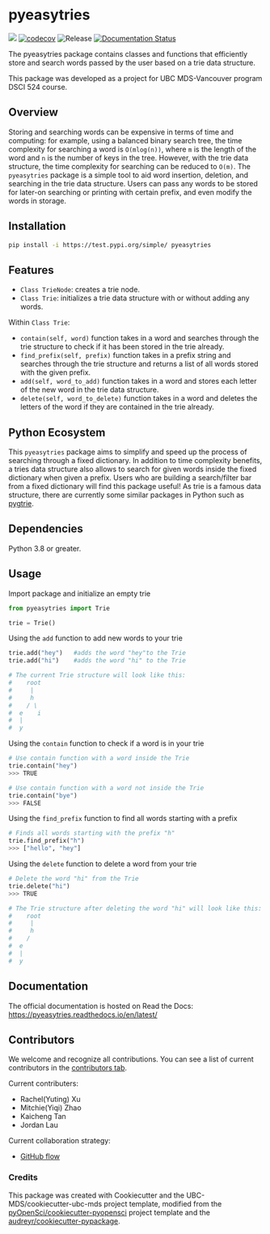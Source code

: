 # pyeasytries 

![](https://github.com/UBC-MDS/pyeasytries/workflows/build/badge.svg) [![codecov](https://codecov.io/gh/UBC-MDS/pyeasytries/branch/main/graph/badge.svg)](https://codecov.io/gh/UBC-MDS/pyeasytries) ![Release](https://github.com/UBC-MDS/pyeasytries/workflows/Release/badge.svg) [![Documentation Status](https://readthedocs.org/projects/pyeasytries/badge/?version=latest)](https://pyeasytries.readthedocs.io/en/latest/?badge=latest)

The pyeasytries package contains classes and functions that efficiently store and search words passed by the user based on a trie data structure.

This package was developed as a project for UBC MDS-Vancouver program DSCI 524 course.

## Overview
Storing and searching words can be expensive in terms of time and computing: for example, using a balanced binary search tree, the time complexity for searching a word is `O(mlog(n))`, where `m` is the length of the word and `n` is the number of keys in the tree. However, with the trie data structure, the time complexity for searching can be reduced to `O(m)`. The `pyeasytries` package is a simple tool to aid word insertion, deletion, and searching in the trie data structure. Users can pass any words to be stored for later-on searching or printing with certain prefix, and even modify the words in storage.

## Installation

```bash
pip install -i https://test.pypi.org/simple/ pyeasytries
```

## Features

- `Class TrieNode`: creates a trie node.
- `Class Trie`: initializes a trie data structure with or without adding any words.

Within `Class Trie`:
- `contain(self, word)` function takes in a word and searches through the trie structure to check if it has been stored in the trie already.
- `find_prefix(self, prefix)` function takes in a prefix string and searches through the trie structure and returns a list of all words stored with the given prefix.
- `add(self, word_to_add)` function takes in a word and stores each letter of the new word in the trie data structure.
- `delete(self, word_to_delete)` function takes in a word and deletes the letters of the word if they are contained in the trie already.

## Python Ecosystem 
This `pyeasytries` package aims to simplify and speed up the process of searching through a fixed dictionary. In addition to time complexity benefits, a tries data structure also allows to search for given words inside the fixed dictionary when given a prefix. Users who are building a search/filter bar from a fixed dictionary will find this package useful! As trie is a famous data structure, there are currently some similar packages in Python such as  [pygtrie](https://pypi.org/project/pygtrie/). 

## Dependencies

Python 3.8 or greater.

## Usage

Import package and initialize an empty trie
```python 
from pyeasytries import Trie

trie = Trie()
```

Using the `add` function to add new words to your trie
```python
trie.add("hey")   #adds the word "hey"to the Trie
trie.add("hi")    #adds the word "hi" to the Trie

# The current Trie structure will look like this:
#    root 
#     |
#     h
#    / \
#  e    i
#  |
#  y
```

Using the `contain` function to check if a word is in your trie
```python
# Use contain function with a word inside the Trie
trie.contain("hey")
>>> TRUE

# Use contain function with a word not inside the Trie
trie.contain("bye")
>>> FALSE
```

Using the `find_prefix` function to find all words starting with a prefix
```python
# Finds all words starting with the prefix "h"
trie.find_prefix("h")
>>> ["hello", "hey"]
```

Using the `delete` function to delete a word from your trie
```python
# Delete the word "hi" from the Trie 
trie.delete("hi")
>>> TRUE

# The Trie structure after deleting the word "hi" will look like this:
#    root 
#     |
#     h
#    / 
#  e    
#  |
#  y

```

## Documentation

The official documentation is hosted on Read the Docs: https://pyeasytries.readthedocs.io/en/latest/

## Contributors

We welcome and recognize all contributions. You can see a list of current contributors in the [contributors tab](https://github.com/UBC-MDS/pyeasytries/graphs/contributors).

Current contributers:
- Rachel(Yuting) Xu
- Mitchie(Yiqi) Zhao
- Kaicheng Tan
- Jordan Lau

Current collaboration strategy:
- [GitHub flow](https://guides.github.com/introduction/flow/)

### Credits

This package was created with Cookiecutter and the UBC-MDS/cookiecutter-ubc-mds project template, modified from the [pyOpenSci/cookiecutter-pyopensci](https://github.com/pyOpenSci/cookiecutter-pyopensci) project template and the [audreyr/cookiecutter-pypackage](https://github.com/audreyr/cookiecutter-pypackage).
